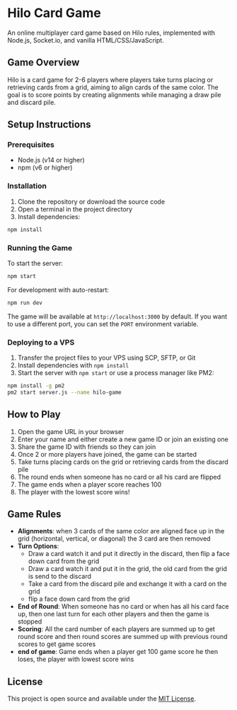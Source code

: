 # Hilo Card Game

An online multiplayer card game based on Hilo rules, implemented with Node.js, Socket.io, and vanilla HTML/CSS/JavaScript.

## Game Overview

Hilo is a card game for 2-6 players where players take turns placing or retrieving cards from a grid, aiming to align cards of the same color. The goal is to score points by creating alignments while managing a draw pile and discard pile.

## Setup Instructions

### Prerequisites

- Node.js (v14 or higher)
- npm (v6 or higher)

### Installation

1. Clone the repository or download the source code
2. Open a terminal in the project directory
3. Install dependencies:

```bash
npm install
```

### Running the Game

To start the server:

```bash
npm start
```

For development with auto-restart:

```bash
npm run dev
```

The game will be available at `http://localhost:3000` by default. If you want to use a different port, you can set the `PORT` environment variable.

### Deploying to a VPS

1. Transfer the project files to your VPS using SCP, SFTP, or Git
2. Install dependencies with `npm install`
3. Start the server with `npm start` or use a process manager like PM2:

```bash
npm install -g pm2
pm2 start server.js --name hilo-game
```

## How to Play

1. Open the game URL in your browser
2. Enter your name and either create a new game ID or join an existing one
3. Share the game ID with friends so they can join
4. Once 2 or more players have joined, the game can be started
5. Take turns placing cards on the grid or retrieving cards from the discard pile
6. The round ends when someone has no card or all his card are flipped
7. The game ends when a player score reaches 100
8. The player with the lowest score wins!

## Game Rules

- **Alignments**: when 3 cards of the same color are aligned face up in the grid (horizontal, vertical, or diagonal) the 3 card are then removed
- **Turn Options**:
  - Draw a card watch it and put it directly in the discard, then flip a face down card from the grid
  - Draw a card watch it and put it in the grid, the old card from the grid is send to the discard
  - Take a card from the discard pile and exchange it with a card on the grid
  - flip a face down card from the grid 
- **End of Round**: When someone has no card or when has all his card face up, then one last turn for each other players and then the game is stopped
- **Scoring**: All the card number of each players are summed up to get round score and then round scores are summed up with previous round scores to get game scores
- **end of game**: Game ends when a player get 100 game score he then loses, the player with lowest score wins
## License

This project is open source and available under the [MIT License](LICENSE). 